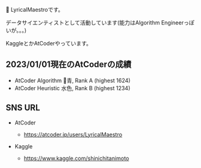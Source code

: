 👋 LyricalMaestroです。

データサイエンティストとして活動しています(能力はAlgorithm Engineerっぽいが。。。)

KaggleとかAtCoderやっています。


## 2023/01/01現在のAtCoderの成績

- AtCoder Algorithm 🔵青, Rank A (highest 1624)
- AtCoder Heuristic 水色, Rank B (highest 1234)


## SNS URL

- AtCoder
  - https://atcoder.jp/users/LyricalMaestro

- Kaggle
  - https://www.kaggle.com/shinichitanimoto

